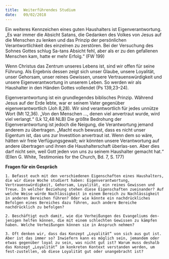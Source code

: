 ```yaml
---
title:  Weiterführendes Studium
date:   09/02/2018
---
```


Ein weiteres Kennzeichen eines guten Haushalters ist Eigenverantwortung. „Es war immer die Absicht Satans, die Gedanken des Volkes von Jesus auf die Menschen zu lenken und das Prinzip der persönlichen Verantwortlichkeit des einzelnen zu zerstören. Bei der Versuchung des Sohnes Gottes schlug Sa-tans Absicht fehl, aber als er zu den gefallenen Menschen kam, hatte er mehr Erfolg.“ (FW 199) 

Wenn Christus das Zentrum unseres Lebens ist, sind wir offen für seine Führung. Als Ergebnis dessen zeigt sich unser Glaube, unsere Loyalität, unser Gehorsam, unser reines Gewissen, unsere Vertrauenswürdigkeit und unsere Eigenverantwortung in unserem Leben. So werden wir als Haushalter in den Händen Gottes vollendet (Ps 139,23–24). 

Eigenverantwortung ist ein grundlegendes biblisches Prinzip. Während Jesus auf der Erde lebte, war er seinem Vater gegenüber eigenverantwortlich (Joh 8,28). Wir sind verantwortlich für jedes unnütze Wort (Mt 12,36). „Von den Menschen …, denen viel anvertraut wurde, wird viel verlangt.“ (Lk 12,48 NLB) Die größte Bedrohung der Eigenverantwortung ist jedoch die Neigung, die Verantwortung jemand anderem zu übertragen. „Macht euch bewusst, dass es nicht unser Eigentum ist, das uns zur Investition anvertraut ist. Wenn dem so wäre, hätten wir freie Verfügungsgewalt; wir könnten unsere Verantwortung auf andere übertragen und ihnen die Haushalterschaft überlas-sen. Aber dies darf nicht sein, weil Gott jeden von uns zu seinem Haushalter gemacht hat.“ (Ellen G. White, Testimonies for the Church, Bd. 7, S. 177) 

**Fragen für ein Gespräch** 

`1. Befasst euch mit den verschiedenen Eigenschaften eines Haushalters, die wir diese Woche studiert haben: Eigenverantwortung, Vertrauenswürdigkeit, Gehorsam, Loyalität, ein reines Gewissen und Treue. In welcher Beziehung stehen diese Eigenschaften zueinander? Auf welche Weise würde Nachlässigkeit in einem Bereich zu Nachlässigkeit in anderen Bereichen führen? Oder wie könnte ein nachdrückliches Befolgen eines Bereiches dazu führen, auch andere Bereiche nachdrücklich zu befolgen?` 

`2. Beschäftigt euch damit, wie die Verheißungen des Evangeliums den-jenigen helfen können, die mit einem schlechten Gewissen zu kämpfen haben. Welche Verheißungen können sie in Anspruch nehmen?` 

`3. Oft denken wir, dass das Konzept „Loyalität“ von sich aus gut ist. Aber ist das immer so? Inwiefern kann es möglich sein, jemandem oder etwas gegenüber loyal zu sein, was nicht gut ist? Warum muss deshalb das Konzept „Loyalität“ im konkreten Kontext verstanden werden, um fest-zustellen, ob diese Loyalität gut oder unangebracht ist?`